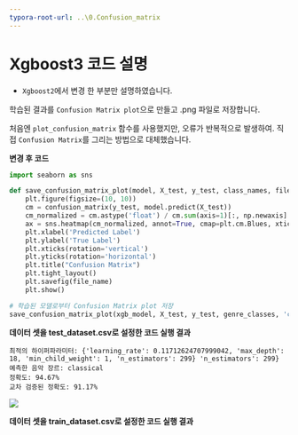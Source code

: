 ```yaml
---
typora-root-url: ..\0.Confusion_matrix
---
```


# Xgboost3 코드 설명



* `Xgboost2`에서 변경 한 부분만 설명하였습니다.





학습된 결과를 `Confusion Matrix plot`으로 만들고 .png 파일로 저장합니다.

처음엔 `plot_confusion_matrix` 함수를 사용했지만, 오류가 반복적으로 발생하여. 직접 `Confusion Matrix`를 그리는 방법으로 대체했습니다.



**변경 후 코드**

```python
import seaborn as sns

def save_confusion_matrix_plot(model, X_test, y_test, class_names, file_name):
    plt.figure(figsize=(10, 10))
    cm = confusion_matrix(y_test, model.predict(X_test))
    cm_normalized = cm.astype('float') / cm.sum(axis=1)[:, np.newaxis]
    ax = sns.heatmap(cm_normalized, annot=True, cmap=plt.cm.Blues, xticklabels=class_names, yticklabels=class_names)
    plt.xlabel('Predicted Label')
    plt.ylabel('True Label')
    plt.xticks(rotation='vertical')
    plt.yticks(rotation='horizontal')
    plt.title("Confusion Matrix")
    plt.tight_layout()
    plt.savefig(file_name)
    plt.show()

# 학습된 모델로부터 Confusion Matrix plot 저장
save_confusion_matrix_plot(xgb_model, X_test, y_test, genre_classes, 'confusion_matrix.png')
```





**데이터 셋을 test_dataset.csv로 설정한 코드 실행 결과**

```
최적의 하이퍼파라미터: {'learning_rate': 0.11712624707999042, 'max_depth': 18, 'min_child_weight': 1, 'n_estimators': 299} 'n_estimators': 299}
예측한 음악 장르: classical
정확도: 94.67%
교차 검증된 정확도: 91.17%
```

![](/confusion_matrix_test_dataset.png)





**데이터 셋을 train_dataset.csv로 설정한 코드 실행 결과**

```

```

